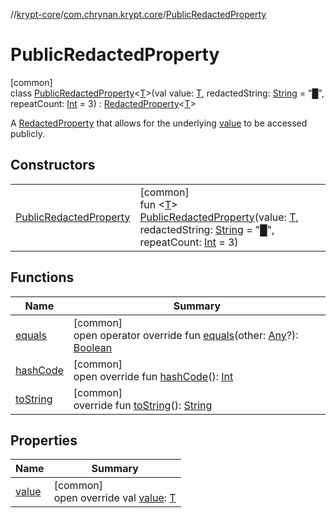 //[krypt-core](../../../index.md)/[com.chrynan.krypt.core](../index.md)/[PublicRedactedProperty](index.md)

# PublicRedactedProperty

[common]\
class [PublicRedactedProperty](index.md)&lt;[T](index.md)&gt;(val value: [T](index.md), redactedString: [String](https://kotlinlang.org/api/latest/jvm/stdlib/kotlin/-string/index.html) = &quot;█&quot;, repeatCount: [Int](https://kotlinlang.org/api/latest/jvm/stdlib/kotlin/-int/index.html) = 3) : [RedactedProperty](../-redacted-property/index.md)&lt;[T](index.md)&gt; 

A [RedactedProperty](../-redacted-property/index.md) that allows for the underlying [value](value.md) to be accessed publicly.

## Constructors

| | |
|---|---|
| [PublicRedactedProperty](-public-redacted-property.md) | [common]<br>fun &lt;[T](index.md)&gt; [PublicRedactedProperty](-public-redacted-property.md)(value: [T](index.md), redactedString: [String](https://kotlinlang.org/api/latest/jvm/stdlib/kotlin/-string/index.html) = &quot;█&quot;, repeatCount: [Int](https://kotlinlang.org/api/latest/jvm/stdlib/kotlin/-int/index.html) = 3) |

## Functions

| Name | Summary |
|---|---|
| [equals](../-redacted-property/equals.md) | [common]<br>open operator override fun [equals](../-redacted-property/equals.md)(other: [Any](https://kotlinlang.org/api/latest/jvm/stdlib/kotlin/-any/index.html)?): [Boolean](https://kotlinlang.org/api/latest/jvm/stdlib/kotlin/-boolean/index.html) |
| [hashCode](../-redacted-property/hash-code.md) | [common]<br>open override fun [hashCode](../-redacted-property/hash-code.md)(): [Int](https://kotlinlang.org/api/latest/jvm/stdlib/kotlin/-int/index.html) |
| [toString](../-redacted-property/to-string.md) | [common]<br>override fun [toString](../-redacted-property/to-string.md)(): [String](https://kotlinlang.org/api/latest/jvm/stdlib/kotlin/-string/index.html) |

## Properties

| Name | Summary |
|---|---|
| [value](value.md) | [common]<br>open override val [value](value.md): [T](index.md) |
